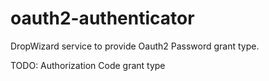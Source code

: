 oauth2-authenticator
====================

DropWizard service to provide Oauth2 Password grant type.

TODO: Authorization Code grant type
